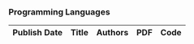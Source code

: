 
### Programming Languages
|Publish Date|Title|Authors|PDF|Code|
| :---: | :---: | :---: | :---: | :---: |
